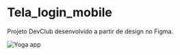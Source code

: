 # Tela_login_mobile
Projeto DevClub desenvolvido a partir de design no Figma.

![Yoga app](https://user-images.githubusercontent.com/97350806/154587398-99d264f5-fa5f-4f6b-9f79-f83a7e54c7bd.png)
